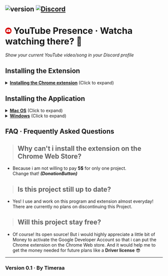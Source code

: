 ## ![version](https://img.shields.io/badge/Version-0.1-brightgreen.svg?style=flat-square) [![Discord](https://img.shields.io/discord/465326876601221120.svg?style=flat-square&logo=discord&label=YT%20Presence&colorA=7289DA&colorB=2C2F33)](https://discord.gg/GzCUcf)

# <img src="icon.png" width="20"><b> </b>YouTube Presence &middot; Watcha watching there? 👀

_Show your current YouTube video/song in your Discord profile_

## Installing the Extension

<details>
  <summary><b><u>Installing the Chrome extension</u></b> (Click to expand)</summary>
  <h1>Chrome extension installation</h1>
  <ul>
    <li>In <b>Chrome</b> go to <a href="chrome://extensions/">chrome://extensions/</a></li>
    <li>Turn on <b>Developer mode</b><br>
      <img src="developerMode.png">
    </li>
    <li>Click <b>Load unpacked extension</b><br>
      <img src="loadUnpackedExtension.png">
    </li>
    <li>Load the extracted <b>Extension</b> folder</li>
  </ul>
</details>

## Installing the Application

<details>
  <summary><b><u>Mac OS</u></b> (Click to expand)</summary>
  <h1>Installing on Mac OS</h1>
  <ul>
    <li>Extract downloaded <b>.zip</b> file</li>
    <li>Drag <b>YT Presence</b> Into your <b>Applications</b> Folder</li>
    <li>Open your Launchpad</li>
    <li>Open <b>YT Presence</b></li>
  </ul>
</details>

<details>
  <summary><b><u>Windows</u></b> (Click to expand)</summary>
  <h1>Installing on Windows</h1>
  <ul>
    <li>Move downloaded <b>.exe</b> file to a place you decide</li>
    <li>Launch <b>YT Presence</b></li>
  </ul>
</details>

## FAQ &middot; Frequently Asked Questions

> ## Why can't i install the extension on the **Chrome Web Store**?<br>

- Because i am not willing to pay **5$** for only one project. <br>Change that! **_(DonationButton)_**

> ## Is this project still up to date?<br>

- Yes! I use and work on this program and extension almost everyday!<br>There are currently no plans on discontinuing this Project.

> ## Will this project stay free?<br>

- Of course! Its open source! But i would highly appreciate a little bit of Money to activate the Google Developer Account so that i can put the Chrome extension on the Chrome Web store. And it would help me to get the money needed for future plans like a **Driver license** 😎

---

### Version 0.1 &middot; By Timeraa
